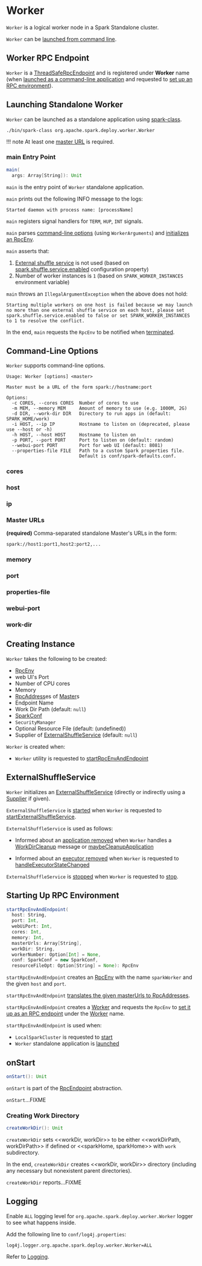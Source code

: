 # Worker

`Worker` is a logical worker node in a Spark Standalone cluster.

`Worker` can be [launched from command line](#launch).

## <span id="ENDPOINT_NAME"> Worker RPC Endpoint

`Worker` is a [ThreadSafeRpcEndpoint](../rpc/RpcEndpoint.md#ThreadSafeRpcEndpoint) and is registered under **Worker** name (when [launched as a command-line application](#launch) and requested to [set up an RPC environment](#startRpcEnvAndEndpoint)).

## <span id="launch"> Launching Standalone Worker

`Worker` can be launched as a standalone application using [spark-class](../tools/spark-class.md).

```text
./bin/spark-class org.apache.spark.deploy.worker.Worker
```

!!! note
    At least one [master URL](#master) is required.

### <span id="main"> main Entry Point

```scala
main(
  args: Array[String]): Unit
```

`main` is the entry point of `Worker` standalone application.

`main` prints out the following INFO message to the logs:

```text
Started daemon with process name: [processName]
```

`main` registers signal handlers for `TERM`, `HUP`, `INT` signals.

`main` parses [command-line options](#options) (using `WorkerArguments`) and [initializes an RpcEnv](#startRpcEnvAndEndpoint).

`main` asserts that:

1. [External shuffle service](../external-shuffle-service/index.md) is not used (based on [spark.shuffle.service.enabled](../configuration-properties.md#spark.shuffle.service.enabled) configuration property)
1. Number of worker instances is `1` (based on `SPARK_WORKER_INSTANCES` environment variable)

`main` throws an `IllegalArgumentException` when the above does not hold:

```text
Starting multiple workers on one host is failed because we may launch no more than one external shuffle service on each host, please set spark.shuffle.service.enabled to false or set SPARK_WORKER_INSTANCES to 1 to resolve the conflict.
```

In the end, `main` requests the `RpcEnv` to be notified when [terminated](../rpc/RpcEnv.md#awaitTermination).

## <span id="options"> Command-Line Options

`Worker` supports command-line options.

```text
Usage: Worker [options] <master>

Master must be a URL of the form spark://hostname:port

Options:
  -c CORES, --cores CORES  Number of cores to use
  -m MEM, --memory MEM     Amount of memory to use (e.g. 1000M, 2G)
  -d DIR, --work-dir DIR   Directory to run apps in (default: SPARK_HOME/work)
  -i HOST, --ip IP         Hostname to listen on (deprecated, please use --host or -h)
  -h HOST, --host HOST     Hostname to listen on
  -p PORT, --port PORT     Port to listen on (default: random)
  --webui-port PORT        Port for web UI (default: 8081)
  --properties-file FILE   Path to a custom Spark properties file.
                           Default is conf/spark-defaults.conf.
```

### cores

### host

### ip

### <span id="master"><span id="masters"> Master URLs

**(required)** Comma-separated standalone Master's URLs in the form:

```text
spark://host1:port1,host2:port2,...
```

### memory

### port

### properties-file

### webui-port

### work-dir

## Creating Instance

`Worker` takes the following to be created:

* <span id="rpcEnv"> [RpcEnv](../rpc/RpcEnv.md)
* <span id="webUiPort"> web UI's Port
* <span id="cores"> Number of CPU cores
* <span id="memory"> Memory
* <span id="masterRpcAddresses"> [RpcAddress](../rpc/RpcAddress.md)es of [Master](Master.md)s
* <span id="endpointName"> Endpoint Name
* <span id="workDirPath"> Work Dir Path (default: `null`)
* <span id="conf"> [SparkConf](../SparkConf.md)
* <span id="securityMgr"> `SecurityManager`
* <span id="resourceFileOpt"> Optional Resource File (default: (undefined))
* <span id="externalShuffleServiceSupplier"> Supplier of [ExternalShuffleService](../external-shuffle-service/ExternalShuffleService.md) (default: `null`)

`Worker` is created when:

* `Worker` utility is requested to [startRpcEnvAndEndpoint](Worker.md#startRpcEnvAndEndpoint)

## <span id="shuffleService"> ExternalShuffleService

`Worker` initializes an [ExternalShuffleService](../external-shuffle-service/ExternalShuffleService.md) (directly or indirectly using a [Supplier](#externalShuffleServiceSupplier) if given).

`ExternalShuffleService` is [started](../external-shuffle-service/ExternalShuffleService.md#startIfEnabled) when `Worker` is requested to [startExternalShuffleService](#startExternalShuffleService).

`ExternalShuffleService` is used as follows:

* Informed about an [application removed](../external-shuffle-service/ExternalShuffleService.md#applicationRemoved) when `Worker` handles a [WorkDirCleanup](#WorkDirCleanup) message or [maybeCleanupApplication](#maybeCleanupApplication)

* Informed about an [executor removed](../external-shuffle-service/ExternalShuffleService.md#executorRemoved) when `Worker` is requested to [handleExecutorStateChanged](#handleExecutorStateChanged)

`ExternalShuffleService` is [stopped](../external-shuffle-service/ExternalShuffleService.md#stop) when `Worker` is requested to [stop](#stop).

## <span id="startRpcEnvAndEndpoint"> Starting Up RPC Environment

```scala
startRpcEnvAndEndpoint(
  host: String,
  port: Int,
  webUiPort: Int,
  cores: Int,
  memory: Int,
  masterUrls: Array[String],
  workDir: String,
  workerNumber: Option[Int] = None,
  conf: SparkConf = new SparkConf,
  resourceFileOpt: Option[String] = None): RpcEnv
```

`startRpcEnvAndEndpoint` creates an [RpcEnv](../rpc/RpcEnv.md#create) with the name `sparkWorker` and the given `host` and `port`.

`startRpcEnvAndEndpoint` [translates the given masterUrls to RpcAddresses](../rpc/RpcAddress.md#fromSparkURL).

`startRpcEnvAndEndpoint` creates a [Worker](#creating-instance) and requests the `RpcEnv` to [set it up as an RPC endpoint](../rpc/RpcEnv.md#setupEndpoint) under the [Worker](#ENDPOINT_NAME) name.

`startRpcEnvAndEndpoint` is used when:

* `LocalSparkCluster` is requested to [start](LocalSparkCluster.md#start)
* `Worker` standalone application is [launched](#main)

## <span id="onStart"> onStart

```scala
onStart(): Unit
```

`onStart` is part of the [RpcEndpoint](../rpc/RpcEndpoint.md#onStart) abstraction.

`onStart`...FIXME

### <span id="createWorkDir"> Creating Work Directory

```scala
createWorkDir(): Unit
```

`createWorkDir` sets <<workDir, workDir>> to be either <<workDirPath, workDirPath>> if defined or <<sparkHome, sparkHome>> with `work` subdirectory.

In the end, `createWorkDir` creates <<workDir, workDir>> directory (including any necessary but nonexistent parent directories).

`createWorkDir` reports...FIXME

## Logging

Enable `ALL` logging level for `org.apache.spark.deploy.worker.Worker` logger to see what happens inside.

Add the following line to `conf/log4j.properties`:

```text
log4j.logger.org.apache.spark.deploy.worker.Worker=ALL
```

Refer to [Logging](../spark-logging.md).
